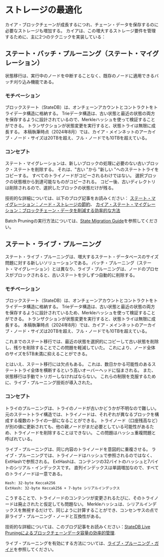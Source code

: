 # ストレージの最適化

カイア・ブロックチェーンが成長するにつれ、チェーン・データを保存するのに必要なストレージも増加する。 カイアは、この増大するストレージ要件を管理するために、主に2つのテクニックを実装している：

## ステート・バッチ・プルーニング（ステート・マイグレーション）

状態移行は、実行中のノードを中断することなく、既存のノードに適用できるバッチ刈り込み機能である。

### モチベーション

ブロックステート（StateDB）は、オンチェーンアカウントとコントラクトをトライデータ構造に格納する。 Trieデータ構造は、古い状態と最近の状態の両方を保存するように設計されているので、Merkleハッシュを使って検証することができる。 トランザクションが状態変更を実行すると、状態トライは無限に成長する。 本稿執筆時点（2024年8月）では、カイア・メインネットのアーカイブ・ノード・サイズは20TBを超え、フル・ノードでも10TBを超えている。

### コンセプト

ステート・マイグレーションは、新しいブロックの処理に必要のない古いブロック・ステートを削除する。 それは、"古い "から "新しい "へのステートトライをコピーする。 すべてのトライノードがコピーされるわけではない。 選択ブロックの状態根から到達可能なものがコピーされる。 コピー後、古いディレクトリは削除されるので、選択したブロックの状態だけが残る。

技術的な詳細については、以下のブログ記事をお読みください：
[ステート・マイグレーション：ノード・ストレージの節約](https://medium.com/klaytn/klaytn-v1-5-0-state-migration-saving-node-storage-1358d87e4a7a)、
[カイア・ステート・マイグレーション：ブロックチェーン・データを削減する効率的な方法](https://medium.com/klaytn/klaytn-state-migration-an-efficient-way-to-reduce-blockchain-data-6615a3b36523)

Batch Pruningの実行方法については、[State Migration Guide](../../misc/operation/node-pruning.md#how-to-perform-batch-pruning)を参照してください。

## ステート・ライブ・プルーニング

ステート・ライブ・プルーニングは、増大するステート・データベースのサイズ問題に対する新しいソリューションである。 バッチ・プルーニング（ステート・マイグレーション）とは異なり、ライブ・プルーニングは、ノードのプロセスがブロックされると、古いステートを少しずつ自動的に削除する。

### モチベーション

ブロックステート（StateDB）は、オンチェーンアカウントとコントラクトをトライデータ構造に格納する。 Trieデータ構造は、古い状態と最近の状態の両方を保存するように設計されているため、Merkleハッシュを使って検証することができる。 トランザクションが状態変更を実行すると、状態トライは無限に成長する。 本稿執筆時点（2024年8月）では、カイア・メインネットのアーカイブ・ノード・サイズは20TBを超え、フル・ノードでも10TBを超えている。

これまでのステート移行では、最近の状態を選択的にコピーして古い状態を削除し、残りを削除することでこの問題を軽減していた。 これにより、ノード全体のサイズを5TB未満に抑えることができる。

とはいえ、ステート移行には欠点もある。 これは、数日かかる可能性のあるステートトライ全体を横断するという高いオーバーヘッドに悩まされる。 また、状態移行は手動でトリガーしなければならない。 これらの制限を克服するために、ライブ・プルーニング技術が導入された。

### コンセプト

トライのプルーニングは、トライのノードが古いかどうかが不明なので難しい。 元のステートトライ構造では、トライノードは、それぞれが異なるブロックを構成する複数のトライの一部になることができる。 トライノード（口座残高など）が別の値に更新されても、他の親ノードがまだ必要としている可能性があるため、トライノードを削除することはできない。 この問題はハッシュ重複問題と呼ばれている。

ライブ・プルーニングは、同じ内容のトライノードを意図的に重複させる。 ライブ・プルーニングでは、トライノードはハッシュで参照されるのではなく、ExtHashで参照される。 ExtHashは、コンテンツの32バイトのハッシュと7バイトのシリアル・インデックスです。 直列インデックスは単調増加なので、すべてのトライノードは一意である。

```
Hash: 32-byte Keccak256
ExtHash: 32-byte Keccak256 + 7-byte シリアルインデックス
```

こうすることで、トライノードのコンテンツが変更されるたびに、そのトライノードは廃止されたと仮定しても問題ない。 Merkleハッシュは、シリアルインデックスを無視するだけで、同じように計算することができ、コンセンサスの点で非ライブ・プルーニング・ノードと互換性がある。

技術的な詳細については、このブログ記事をお読みください：[StateDB Live Pruningによるブロックチェーンデータ容量の効率的管理](https://medium.com/klaytn/strong-efficient-management-of-blockchain-data-capacity-with-statedb-live-pruning-strong-6aaa09b05f91).

ライブ・プルーニングを有効にする方法については、[ライブ・プルーニング・ガイド](../../misc/operation/node-pruning.md#how-to-perform-live-pruning)を参照してください。